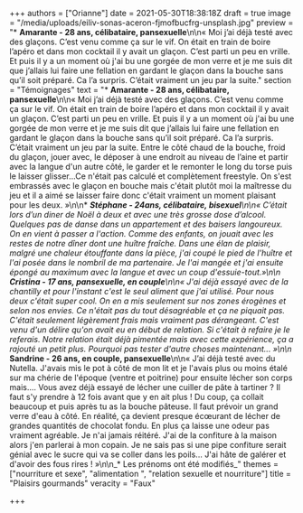+++
authors = ["Orianne"]
date = 2021-05-30T18:38:18Z
draft = true
image = "/media/uploads/eiliv-sonas-aceron-fjmofbucfrg-unsplash.jpg"
preview = "* **Amarante - 28 ans, célibataire,  pansexuelle**\n\n« Moi j’ai déjà testé avec des glaçons. C’est venu comme ça sur le vif. On était en train de boire l’apéro et dans mon cocktail il y avait un glaçon. C’est parti un peu en vrille. Et puis il y a un moment où j'ai bu une gorgée de mon verre et je me suis dit que j’allais lui faire une fellation en gardant le glaçon dans la bouche sans qu’il soit préparé. Ca l’a surpris. C’était vraiment un jeu par la suite."
section = "Témoignages"
text = "* **Amarante - 28 ans, célibataire, pansexuelle**\n\n« Moi j’ai déjà testé avec des glaçons. C’est venu comme ça sur le vif. On était en train de boire l’apéro et dans mon cocktail il y avait un glaçon. C’est parti un peu en vrille. Et puis il y a un moment où j'ai bu une gorgée de mon verre et je me suis dit que j’allais lui faire une fellation en gardant le glaçon dans la bouche sans qu’il soit préparé. Ca l’a surpris. C’était vraiment un jeu par la suite. Entre le côté chaud de la bouche, froid du glaçon, jouer avec, le déposer à une endroit au niveau de l’aine et partir avec la langue d'un autre côté, le garder et le remonter le long du torse puis le laisser glisser...Ce n'était pas calculé et complètement freestyle. On s'est embrassés avec le glaçon en bouche mais c'était plutôt moi la maîtresse du jeu et il a aimé se laisser faire donc c'était vraiment un moment plaisant pour les deux. »\n\n* ***Stéphane - 24ans, célibataire, bisexuel**\n\n« C’était lors d’un diner de Noël à deux et avec une très grosse dose d’alcool. Quelques pas de danse dans un appartement et des baisers langoureux. On en vient à passer a l'action. Comme des enfants, on jouait avec les restes de notre dîner dont une huître fraîche. Dans une élan de plaisir, malgré une chaleur étouffante dans la pièce, j'ai coupé le pied de l'huître et l'ai posée dans le nombril de ma partenaire. Je l'ai mangée et j'ai ensuite épongé au maximum avec la langue et avec un coup d'essuie-tout.»\n\n* ***Cristina - 17 ans, pansexuelle, en couple**\n\n« J'ai déjà essayé avec de la chantilly et pour l'instant c'est le seul aliment que j'ai utilisé. Pour nous deux c'était super cool. On en a mis seulement sur nos zones érogènes et selon nos envies. Ce n'était pas du tout désagréable et ça ne piquait pas. C'était seulement légèrement frais mais vraiment pas dérangeant.  C'est venu d'un délire qu'on avait eu en début de relation. Si c'était à refaire je le referais. Notre relation était déjà pimentée mais avec cette expérience, ça a rajouté un petit plus. Pourquoi pas tester d'autre choses maintenant... »\n\n* **Sandrine - 26 ans,  en couple, pansexuelle**\n\n« J’ai déjà testé avec du Nutella. J'avais mis le pot à côté de mon lit et je l'avais plus ou moins étalé sur ma chérie de l'époque (ventre et poitrine) pour ensuite lécher son corps mais.... Vous avez déjà essayé de lécher une cuiller de pâte à tartiner ? Il faut s'y prendre à 12 fois avant que y en ait plus ! Du coup, ça collait beaucoup et puis après tu as la bouche pâteuse. Il faut prévoir un grand verre d'eau à côté. En réalité, ça devient presque écœurant de lécher de grandes quantités de chocolat fondu. En plus ça laisse une odeur pas vraiment agréable. Je n'ai jamais réitéré. J'ai de la confiture à la maison alors j'en parlerai à mon copain. Je ne sais pas si une pipe confiture serait génial avec le sucre qui va se coller dans les poils... J'ai hâte de galérer et d'avoir des fous rires ! »\n\n_* Les prénoms ont été modifiés_"
themes = ["nourriture et sexe", "alimentation ", "relation sexuelle et nourriture"]
title = "Plaisirs gourmands"
veracity = "Faux"

+++
